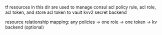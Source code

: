 tf resources in this dir are used to manage consul acl policy rule, acl role, acl token, and store acl token to vault kvv2 secret backend

resource relationship mapping:
any policies -> one role -> one token -> kv backend (optional)
